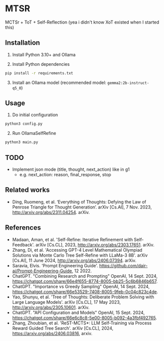 # MTSR
MCTSr + ToT + Self-Reflection (yea i didn't know XoT existed when I started this) 

## Installation
1) Install Python 3.10+ and Ollama

2) Install Python dependencies
```sh
pip install -r requirements.txt
```

3) Install an Ollama model (recommended model: `gemma2:2b-instruct-q5_0`)

## Usage
1) Do initial configuration
```sh
python3 config.py
```

2) Run OllamaSelfRefine
```sh
python3 main.py
```

## TODO
- Implement json mode (title, thought, next_action) like in g1
    - e.g. next_action: reason, final_response, stop

## Related works
- Ding, Ruomeng, et al. ‘Everything of Thoughts: Defying the Law of Penrose Triangle for Thought Generation’. arXiv [Cs.AI], 7 Nov. 2023, http://arxiv.org/abs/2311.04254. arXiv.

## References
- Madaan, Aman, et al. 'Self-Refine: Iterative Refinement with Self-Feedback'. arXiv [Cs.CL], 2023, http://arxiv.org/abs/2303.17651. arXiv.
- Zhang, Di, et al. 'Accessing GPT-4 Level Mathematical Olympiad Solutions via Monte Carlo Tree Self-Refine with LLaMa-3 8B'. arXiv [Cs.AI], 11 June 2024, http://arxiv.org/abs/2406.07394. arXiv.
- Saravia, Elvis. 'Prompt Engineering Guide'. https://github.com/dair-ai/Prompt-Engineering-Guide, 12 2022.
- ChatGPT. "Combining Research and Prompting" OpenAI, 14 Sept. 2024, https://chatgpt.com/share/66e4f655-8774-8005-bb25-5c6b6846b657.
- ChatGPT. "Importance vs Greedy Sampling" OpenAI, 14 Sept. 2024, https://chatgpt.com/share/66e53529-7408-8005-9feb-0c04c823c4de.
- Yao, Shunyu, et al. 'Tree of Thoughts: Deliberate Problem Solving with Large Language Models'. arXiv [Cs.CL], 17 May 2023, http://arxiv.org/abs/2305.10601. arXiv.
- ChatGPT. "API Configuration and Models" OpenAI, 15 Sept. 2024, https://chatgpt.com/share/66e6c8c8-5e00-8005-b092-4a3fbf492765.
- Zhang, Zhoubian, et al. 'ReST-MCTS*: LLM Self-Training via Process Reward Guided Tree Search'. arXiv [Cs.CL], 2024, https://arxiv.org/abs/2406.03816, arxiv.
